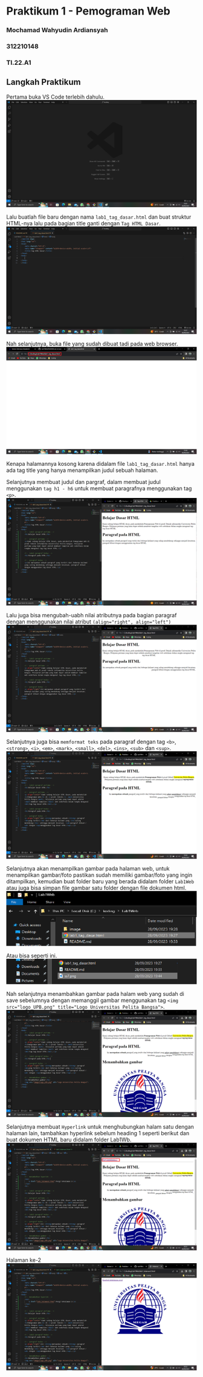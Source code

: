 # Praktikum 1 - Pemograman Web
### Mochamad Wahyudin Ardiansyah
### 312210148
### TI.22.A1

## Langkah Praktikum 
Pertama buka VS Code terlebih dahulu.
![gambar-1][def-1]

[def-1]: /image/ss1.png

Lalu buatlah file baru dengan nama `lab1_tag_dasar.html` dan buat struktur HTML-nya lalu pada bagian title ganti dengan `Tag HTML Dasar`.
![gambar-2][def-2]

[def-2]: /image/ss2.png

Nah selanjutnya, buka file yang sudah dibuat tadi pada web browser.
![gambar-3][def-3]

[def-3]: /image/ss3.png
Kenapa halamannya kosong karena didalam file `lab1_tag_dasar.html` hanya ada tag title yang hanya menampilkan judul sebuah halaman.

Selanjutnya membuat judul dan pargraf, dalam membuat judul menggunakan `tag h1 - h6` untuk membuat paragrafnya menggunakan tag `<p>`.
![gambar-4][def-4]

[def-4]: /image/ss4.png

Lalu juga bisa mengubah-uabh nilai atributnya pada bagian paragraf dengan menggunakan nilai atribut `(align="right", align="left")`
![gambar-5][def-5]

[def-5]: /image/ss5.png

Selanjutnya juga bisa `memformat teks` pada paragraf dengan tag `<b>`, `<strong>`, `<i>`, `<em>`, `<mark>`, `<small>`, `<del>`, `<ins>`, `<sub>` dan `<sup>`.
![gambar-6][def-6]

[def-6]: /image/ss6.png

Selanjutnya akan menampilkan gambar pada halaman web, untuk menampilkan gambar/foto pastikan sudah memiliki gambar/foto yang ingin ditampilkan, kemudian buat folder baru yang berada didalam folder `Lab1Web` atau juga bisa simpan file gambar satu folder dengan file dokumen html.
![gambar-7][def-7]

[def-7]: /image/ss7.png

Atau bisa seperti ini.
![gambar-8][def-8]

[def-8]: /image/ss8.png

Nah selanjutnya menambahkan gambar pada halam web yang sudah di save sebelumnya dengan memanggil gambar menggunakan tag `<img src="logo_UPB.png" title="Logo Universitas Pelita Bangsa">`.
![gambar-9][def-9]

[def-9]: /image/ss9.png

Selanjutnya membuat `Hyperlink` untuk menghubungkan halam satu dengan halaman lain, tambahkan hyperlink sebelum heading 1 seperti berikut dan buat dokumen HTML baru didalam folder Lab1Wb.
![gambar-10][def-10]

[def-10]: /image/ss10.png

Halaman ke-2
![gambar-11][def-11]

[def-11]: /image/ss11.png